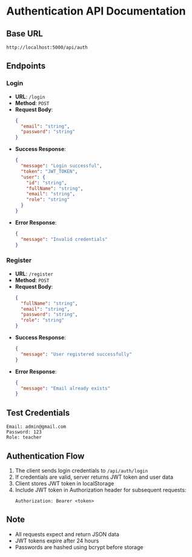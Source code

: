 # Authentication API Documentation

## Base URL
`http://localhost:5000/api/auth`

## Endpoints

### Login
- **URL**: `/login`
- **Method**: `POST`
- **Request Body**:
  ```json
  {
    "email": "string",
    "password": "string"
  }
  ```
- **Success Response**: 
  ```json
  {
    "message": "Login successful",
    "token": "JWT_TOKEN",
    "user": {
      "id": "string",
      "fullName": "string",
      "email": "string",
      "role": "string"
    }
  }
  ```
- **Error Response**: 
  ```json
  {
    "message": "Invalid credentials"
  }
  ```

### Register
- **URL**: `/register`
- **Method**: `POST`
- **Request Body**:
  ```json
  {
    "fullName": "string",
    "email": "string",
    "password": "string",
    "role": "string"
  }
  ```
- **Success Response**: 
  ```json
  {
    "message": "User registered successfully"
  }
  ```
- **Error Response**: 
  ```json
  {
    "message": "Email already exists"
  }
  ```

## Test Credentials
```
Email: admin@gmail.com
Password: 123
Role: teacher
```

## Authentication Flow
1. The client sends login credentials to `/api/auth/login`
2. If credentials are valid, server returns JWT token and user data
3. Client stores JWT token in localStorage
4. Include JWT token in Authorization header for subsequent requests:
   ```
   Authorization: Bearer <token>
   ```

## Note
- All requests expect and return JSON data
- JWT tokens expire after 24 hours
- Passwords are hashed using bcrypt before storage